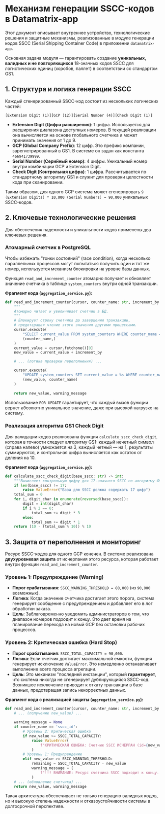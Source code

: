 # Механизм генерации SSCC-кодов в Datamatrix-app

Этот документ описывает внутреннее устройство, технологические решения и защитные механизмы, реализованные в модуле генерации кодов SSCC (Serial Shipping Container Code) в приложении `datamatrix-app`.

Основная задача модуля — гарантировать создание **уникальных, валидных и не повторяющихся** 18-значных кодов SSCC для логистических единиц (коробов, паллет) в соответствии со стандартом GS1.

## 1. Структура и логика генерации SSCC

Каждый сгенерированный SSCC-код состоит из нескольких логических частей:

`[Extension Digit (1)][GCP (12)][Serial Number (4)][Check Digit (1)]`

*   **Extension Digit (Цифра расширения)**: 1 цифра. Используется для расширения диапазона доступных номеров. В текущей реализации она вычисляется на основе глобального счетчика и может принимать значения от 1 до 9.
*   **GCP (Global Company Prefix)**: 12 цифр. Это префикс компании, зарегистрированный в GS1. В системе он задан как константа `466941739999`.
*   **Serial Number (Серийный номер)**: 4 цифры. Уникальный номер внутри комбинации GCP и Extension Digit.
*   **Check Digit (Контрольная цифра)**: 1 цифра. Рассчитывается по стандартному алгоритму GS1 и служит для проверки целостности кода при сканировании.

Таким образом, для одного GCP система может сгенерировать `9 (Extension Digits) * 10,000 (Serial Numbers) = 90,000` уникальных SSCC-кодов.

## 2. Ключевые технологические решения

Для обеспечения надежности и уникальности кодов применены два ключевых решения.

### Атомарный счетчик в PostgreSQL

Чтобы избежать "гонки состояний" (race condition), когда несколько параллельных процессов могут попытаться получить один и тот же номер, используется механизм блокировки на уровне базы данных.

Функция `read_and_increment_counter` атомарно получает и обновляет значение счетчика в таблице `system_counters` внутри одной транзакции.

**Фрагмент кода (`aggregation_service.py`):**
```python
def read_and_increment_counter(cursor, counter_name: str, increment_by: int = 1) -> tuple[int, str | None]:
    """
    Атомарно читает и увеличивает счетчик в БД.
    """
    # Блокирует строку счетчика до завершения транзакции,
    # предотвращая чтение этого значения другими процессами.
    cursor.execute(
        "SELECT current_value FROM system_counters WHERE counter_name = %s FOR UPDATE;",
        (counter_name,)
    )
    current_value = cursor.fetchone()[0]
    new_value = current_value + increment_by

    # ... (логика проверки переполнения) ...

    cursor.execute(
        "UPDATE system_counters SET current_value = %s WHERE counter_name = %s;",
        (new_value, counter_name)
    )
    
    return new_value, warning_message
```
Использование `FOR UPDATE` гарантирует, что каждый вызов функции вернет абсолютно уникальное значение, даже при высокой нагрузке на систему.

### Реализация алгоритма GS1 Check Digit

Для валидации кодов реализована функция `calculate_sscc_check_digit`, которая в точности следует алгоритму GS1: каждый нечетный символ (справа налево) умножается на 3, каждый четный — на 1, результаты суммируются, и контрольная цифра вычисляется как остаток от деления на 10.

**Фрагмент кода (`aggregation_service.py`):**
```python
def calculate_sscc_check_digit(base_sscc: str) -> int:
    """Вычисляет контрольную цифру для 17-значного SSCC по алгоритму GS1."""
    if len(base_sscc) != 17:
        raise ValueError("База для SSCC должна содержать 17 цифр")
    total_sum = 0
    for i, digit_char in enumerate(reversed(base_sscc)):
        digit = int(digit_char)
        if i % 2 == 0:
            total_sum += digit * 3
        else:
            total_sum += digit * 1
    return (10 - (total_sum % 10)) % 10
```

## 3. Защита от переполнения и мониторинг

Ресурс SSCC-кодов для одного GCP конечен. В системе реализована **двухуровневая защита** от исчерпания этого ресурса, которая работает внутри функции `read_and_increment_counter`.

### Уровень 1: Предупреждение (Warning)

*   **Порог срабатывания**: `SSCC_WARNING_THRESHOLD = 80,000` (из `90,000` возможных).
*   **Логика**: Когда значение счетчика достигает этого порога, система генерирует сообщение с предупреждением и добавляет его в лог обработки заказа.
*   **Цель**: Заблаговременно уведомить администраторов о том, что диапазон номеров подходит к концу. Это дает время на планирование перехода на новый GCP без остановки рабочих процессов.

### Уровень 2: Критическая ошибка (Hard Stop)

*   **Порог срабатывания**: `SSCC_TOTAL_CAPACITY = 90,000`.
*   **Логика**: Если счетчик достигает максимальной емкости, функция генерирует исключение `ValueError`. Это немедленно останавливает выполнение всего процесса агрегации.
*   **Цель**: Это механизм "последней инстанции", который **гарантирует**, что система никогда не сгенерирует дублирующийся SSCC-код. Возникшее исключение приводит к откату транзакции в базе данных, предотвращая запись некорректных данных.

**Фрагмент кода с реализацией защиты (`aggregation_service.py`):**
```python
def read_and_increment_counter(cursor, counter_name: str, increment_by: int = 1):
    # ... (получение new_value) ...
    
    warning_message = None
    if counter_name == 'sscc_id':
        # Уровень 2: Критическая ошибка
        if new_value >= SSCC_TOTAL_CAPACITY:
            raise ValueError(
                f"КРИТИЧЕСКАЯ ОШИБКА: Счетчик SSCC ИСЧЕРПАН (id={new_value})! ..."
            )
        # Уровень 1: Предупреждение
        elif new_value >= SSCC_WARNING_THRESHOLD:
            remaining = SSCC_TOTAL_CAPACITY - new_value
            warning_message = (
                f"!!! ВНИМАНИЕ: Ресурс счетчика SSCC подходит к концу. ..."
            )
    # ... (обновление счетчика) ...
    return new_value, warning_message
```

Такая архитектура обеспечивает не только генерацию валидных кодов, но и высокую степень надежности и отказоустойчивости системы в долгосрочной перспективе.